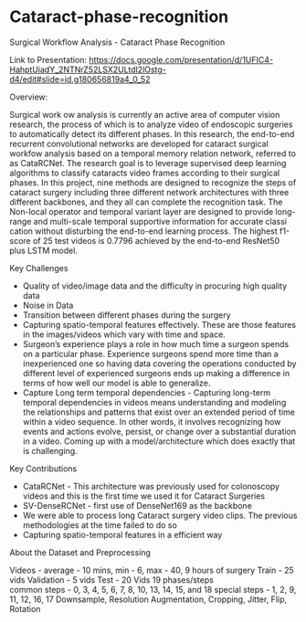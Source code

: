 # Cataract-phase-recognition
Surgical Workflow Analysis - Cataract Phase Recognition

Link to Presentation: https://docs.google.com/presentation/d/1UFIC4-HahptUiadY_2NTNrZ52LSX2ULtdI2lOstg-d4/edit#slide=id.g180656819a4_0_52

Overview:

Surgical work
ow analysis is currently an active area of computer vision research, the process of
which is to analyze video of endoscopic surgeries to automatically detect its different phases. In
this research, the end-to-end recurrent convolutional networks are developed for cataract surgical
workfow analysis based on a temporal memory relation network, referred to as CataRCNet. The
research goal is to leverage supervised deep learning algorithms to classify cataracts video frames
according to their surgical phases. In this project, nine methods are designed to recognize the steps
of cataract surgery including three different network architectures with three different backbones,
and they all can complete the recognition task. The Non-local operator and temporal variant layer
are designed to provide long-range and multi-scale temporal supportive information for accurate
classi cation without disturbing the end-to-end learning process. The highest f1-score of 25 test
videos is 0.7796 achieved by the end-to-end ResNet50 plus LSTM model.

Key Challenges

- Quality of video/image data and the difficulty in procuring high quality data 
- Noise in Data 
- Transition between different phases during the surgery 
- Capturing spatio-temporal features effectively. These are those features in the images/videos which vary with time and space. 
- Surgeon’s experience plays a role in how much time a surgeon spends on a particular phase. Experience surgeons spend more time than a inexperienced one so having data covering the operations conducted by different level of experienced surgeons ends up making a difference in terms of how well our model is able to generalize. 
- Capture Long term temporal dependencies - Capturing long-term temporal dependencies in videos means understanding and modeling the relationships and patterns that exist over an extended period of time within a video sequence. In other words, it involves recognizing how events and actions evolve, persist, or change over a substantial duration in a video. Coming up with a model/architecture which does exactly that is challenging.
  

Key Contributions

- CataRCNet - This architecture was previously used for colonoscopy videos and this is the first time we used it for Cataract Surgeries
- SV-DenseRCNet - first use of DenseNet169 as the backbone 
- We were able to process long Cataract surgery video clips. The previous methodologies at the time failed to do so
- Capturing spatio-temporal features in a efficient way


About the Dataset and Preprocessing

Videos - average - 10 mins, min - 6, max - 40, 9 hours of surgery 
Train - 25 vids
Validation - 5 vids
Test - 20 Vids
19 phases/steps 					
common steps - 0, 3, 4, 5, 6, 7, 8, 10, 13, 14, 15, and 18 
special steps - 1, 2, 9, 11, 12, 16, 17
Downsample, Resolution Augmentation, Cropping, Jitter, Flip, Rotation 

